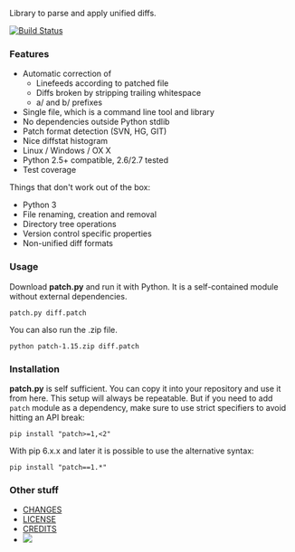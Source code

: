 Library to parse and apply unified diffs.

[![Build Status](https://img.shields.io/travis/techtonik/python-patch.svg)](https://travis-ci.org/techtonik/python-patch)

### Features

 * Automatic correction of
   * Linefeeds according to patched file
   * Diffs broken by stripping trailing whitespace
   * a/ and b/ prefixes
 * Single file, which is a command line tool and library
 * No dependencies outside Python stdlib
 * Patch format detection (SVN, HG, GIT)
 * Nice diffstat histogram
 * Linux / Windows / OX X
 * Python 2.5+ compatible, 2.6/2.7 tested
 * Test coverage

Things that don't work out of the box:

 * Python 3
 * File renaming, creation and removal
 * Directory tree operations
 * Version control specific properties
 * Non-unified diff formats


### Usage

Download **patch.py** and run it with Python. It is a self-contained
module without external dependencies.

    patch.py diff.patch

You can also run the .zip file.
    
    python patch-1.15.zip diff.patch

### Installation

**patch.py** is self sufficient. You can copy it into your repository
and use it from here. This setup will always be repeatable. But if
you need to add `patch` module as a dependency, make sure to use strict
specifiers to avoid hitting an API break:

    pip install "patch>=1,<2"

With pip 6.x.x and later it is possible to use the alternative syntax:

    pip install "patch==1.*"


### Other stuff
* [CHANGES](doc/CHANGES.md)
* [LICENSE](doc/LICENSE)
* [CREDITS](doc/CREDITS)
* <a href="https://gratipay.com/techtonik/"><img src='https://img.shields.io/gratipay/techtonik.svg'/></a>

